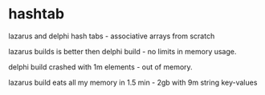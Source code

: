 # hashtab

lazarus and delphi hash tabs - associative arrays from scratch

lazarus builds is better then delphi build - no limits in memory usage.

delphi build crashed with 1m elements - out of memory.

lazarus build eats all my memory in 1.5 min - 2gb with 9m string key-values
